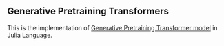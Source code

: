 ## Generative Pretraining Transformers
This is the implementation of [Generative Pretraining Transformer model](https://s3-us-west-2.amazonaws.com/openai-assets/research-covers/language-unsupervised/language_understanding_paper.pdf) in Julia Language.
